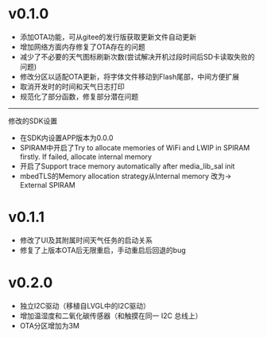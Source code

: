 # v0.1.0
+ 添加OTA功能，可从gitee的发行版获取更新文件自动更新
+ 增加网络方面内存修复了OTA存在的问题
+ 减少了不必要的天气图标刷新次数(尝试解决开机过段时间后SD卡读取失败的问题)
+ 修改分区以适配OTA更新，将字体文件移动到Flash尾部，中间方便扩展
+ 取消开发时的时间和天气日志打印
+ 规范化了部分函数，修复部分潜在问题  
---  
修改的SDK设置
+ 在SDK内设置APP版本为0.0.0
+ SPIRAM中开启了Try to allocate memories of WiFi and LWIP in SPIRAM firstly. If failed, allocate internal memory  
+ 开启了Support trace memory automatically after media_lib_sal init
+ mbedTLS的Memory allocation strategy从Internal memory 改为-> External SPIRAM

# v0.1.1
+ 修改了UI及其附属时间天气任务的启动关系
+ 修复了上版本OTA后无限重启，手动重启后回退的bug

# v0.2.0
+ 独立I2C驱动（移植自LVGL中的I2C驱动）
+ 增加温湿度和二氧化碳传感器（和触摸在同一 I2C 总线上）  
+ OTA分区增加为3M